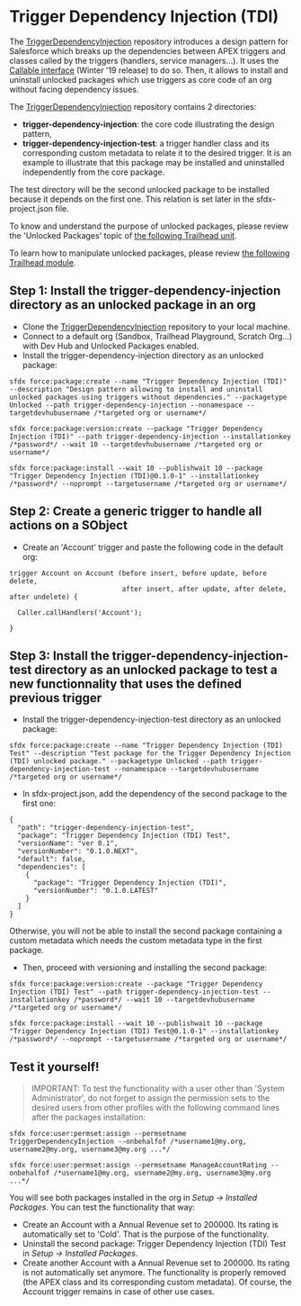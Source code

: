 # Trigger Dependency Injection (TDI)

The [TriggerDependencyInjection](https://github.com/RemiLeGuin/TriggerDependencyInjection) repository introduces a design pattern for Salesforce which breaks up the dependencies between APEX triggers and classes called by the triggers (handlers, service managers...). It uses the [Callable interface](https://developer.salesforce.com/docs/atlas.en-us.apexcode.meta/apexcode/apex_interface_System_Callable.htm) (Winter '19 release) to do so. Then, it allows to install and uninstall unlocked packages which use triggers as core code of an org without facing dependency issues.

The [TriggerDependencyInjection](https://github.com/RemiLeGuin/TriggerDependencyInjection) repository contains 2 directories:
-   **trigger-dependency-injection**: the core code illustrating the design pattern,
-   **trigger-dependency-injection-test**: a trigger handler class and its corresponding custom metadata to relate it to the desired trigger. It is an example to illustrate that this package may be installed and uninstalled independently from the core package.

The test directory will be the second unlocked package to be installed because it depends on the first one. This relation is set later in the sfdx-project.json file.

To know and understand the purpose of unlocked packages, please review the 'Unlocked Packages' topic of [the following Trailhead unit](https://trailhead.salesforce.com/content/learn/modules/package-development-readiness/assemble-an-effective-team).

To learn how to manipulate unlocked packages, please review [the following Trailhead module](https://trailhead.salesforce.com/content/learn/modules/unlocked-packages-for-customers).

## Step 1: Install the trigger-dependency-injection directory as an unlocked package in an org

-   Clone the [TriggerDependencyInjection](https://github.com/RemiLeGuin/TriggerDependencyInjection) repository to your local machine.
-   Connect to a default org (Sandbox, Trailhead Playground, Scratch Org...) with Dev Hub and Unlocked Packages enabled.
-   Install the trigger-dependency-injection directory as an unlocked package:
```
sfdx force:package:create --name "Trigger Dependency Injection (TDI)" --description "Design pattern allowing to install and uninstall unlocked packages using triggers without dependencies." --packagetype Unlocked --path trigger-dependency-injection --nonamespace --targetdevhubusername /*targeted org or username*/
```
```
sfdx force:package:version:create --package "Trigger Dependency Injection (TDI)" --path trigger-dependency-injection --installationkey /*password*/ --wait 10 --targetdevhubusername /*targeted org or username*/
```
```
sfdx force:package:install --wait 10 --publishwait 10 --package "Trigger Dependency Injection (TDI)@0.1.0-1" --installationkey /*password*/ --noprompt --targetusername /*targeted org or username*/
```

## Step 2: Create a generic trigger to handle all actions on a SObject

-   Create an 'Account' trigger and paste the following code in the default org:

```
trigger Account on Account (before insert, before update, before delete,
                            after insert, after update, after delete, after undelete) {
  
  Caller.callHandlers('Account');
  
}
```

## Step 3: Install the trigger-dependency-injection-test directory as an unlocked package to test a new functionnality that uses the defined previous trigger

-   Install the trigger-dependency-injection-test directory as an unlocked package:
```
sfdx force:package:create --name "Trigger Dependency Injection (TDI) Test" --description "Test package for the Trigger Dependency Injection (TDI) unlocked package." --packagetype Unlocked --path trigger-dependency-injection-test --nonamespace --targetdevhubusername /*targeted org or username*/
```
-   In sfdx-project.json, add the dependency of the second package to the first one:
```
{
  "path": "trigger-dependency-injection-test",
  "package": "Trigger Dependency Injection (TDI) Test",
  "versionName": "ver 0.1",
  "versionNumber": "0.1.0.NEXT",
  "default": false,
  "dependencies": [
    {
      "package": "Trigger Dependency Injection (TDI)",
      "versionNumber": "0.1.0.LATEST"
    }
  ]
}
```
Otherwise, you will not be able to install the second package containing a custom metadata which needs the custom metadata type in the first package.
-   Then, proceed with versioning and installing the second package:
```
sfdx force:package:version:create --package "Trigger Dependency Injection (TDI) Test" --path trigger-dependency-injection-test --installationkey /*password*/ --wait 10 --targetdevhubusername /*targeted org or username*/
```
```
sfdx force:package:install --wait 10 --publishwait 10 --package "Trigger Dependency Injection (TDI) Test@0.1.0-1" --installationkey /*password*/ --noprompt --targetusername /*targeted org or username*/
```

## Test it yourself!
> IMPORTANT: To test the functionality with a user other than 'System Administrator', do not forget to assign the permission sets to the desired users from other profiles with the following command lines after the packages installation:
```
sfdx force:user:permset:assign --permsetname TriggerDependencyInjection --onbehalfof /*username1@my.org, username2@my.org, username3@my.org ...*/
```
```
sfdx force:user:permset:assign --permsetname ManageAccountRating --onbehalfof /*username1@my.org, username2@my.org, username3@my.org ...*/
```
You will see both packages installed in the org in *Setup -> Installed Packages*. You can test the functionality that way:
-   Create an Account with a Annual Revenue set to 200000. Its rating is automatically set to 'Cold'. That is the purpose of the functionality.
-   Uninstall the second package: Trigger Dependency Injection (TDI) Test in *Setup -> Installed Packages*.
-   Create another Account with a Annual Revenue set to 200000. Its rating is not automatically set anymore. The functionality is properly removed (the APEX class and its corresponding custom metadata). Of course, the Account trigger remains in case of other use cases.

